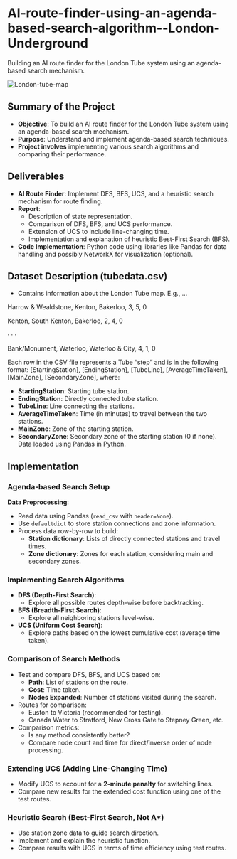 # AI-route-finder-using-an-agenda-based-search-algorithm--London-Underground
Building an AI route finder for the London Tube system using an agenda-based search mechanism.

![London-tube-map](https://github.com/user-attachments/assets/bdfd38d7-e129-4ad7-88b6-23d9ce079c98)

## Summary of the Project
- **Objective**: To build an AI route finder for the London Tube system using an agenda-based search mechanism.
- **Purpose**: Understand and implement agenda-based search techniques.
- **Project involves** implementing various search algorithms and comparing their performance.

## Deliverables
- **AI Route Finder**: Implement DFS, BFS, UCS, and a heuristic search mechanism for route finding.
- **Report**:
    - Description of state representation.
    - Comparison of DFS, BFS, and UCS performance.
    - Extension of UCS to include line-changing time.
    - Implementation and explanation of heuristic Best-First Search (BFS).
- **Code Implementation**: Python code using libraries like Pandas for data handling and possibly NetworkX for visualization (optional).

## Dataset Description (tubedata.csv)
- Contains information about the London Tube map.
E.g., ...

Harrow & Wealdstone, Kenton, Bakerloo, 3, 5, 0 

Kenton, South Kenton, Bakerloo, 2, 4, 0

· · · 

Bank/Monument, Waterloo, Waterloo & City, 4, 1, 0

Each row in the CSV file represents a Tube “step” and is in the following format: 
[StartingStation], [EndingStation], [TubeLine], [AverageTimeTaken], [MainZone], [SecondaryZone], where:
- **StartingStation**: Starting tube station.
- **EndingStation**: Directly connected tube station.
- **TubeLine**: Line connecting the stations.
- **AverageTimeTaken**: Time (in minutes) to travel between the two stations.
- **MainZone**: Zone of the starting station.
- **SecondaryZone**: Secondary zone of the starting station (0 if none).
Data loaded using Pandas in Python.

## Implementation
### Agenda-based Search Setup
**Data Preprocessing**:
- Read data using Pandas (`read_csv` with `header=None`).
- Use `defaultdict` to store station connections and zone information.
- Process data row-by-row to build:
  - **Station dictionary**: Lists of directly connected stations and travel times.
  - **Zone dictionary**: Zones for each station, considering main and secondary zones.

### Implementing Search Algorithms
- **DFS (Depth-First Search)**:
    - Explore all possible routes depth-wise before backtracking.
- **BFS (Breadth-First Search)**:
    - Explore all neighboring stations level-wise.
- **UCS (Uniform Cost Search)**:
    - Explore paths based on the lowest cumulative cost (average time taken).
 
### Comparison of Search Methods
- Test and compare DFS, BFS, and UCS based on:
    - **Path**: List of stations on the route.
    - **Cost**: Time taken.
    - **Nodes Expanded**: Number of stations visited during the search.
- Routes for comparison:
    - Euston to Victoria (recommended for testing).
    - Canada Water to Stratford, New Cross Gate to Stepney Green, etc.
- Comparison metrics:
    - Is any method consistently better?
    - Compare node count and time for direct/inverse order of node processing.

### Extending UCS (Adding Line-Changing Time)
- Modify UCS to account for a **2-minute penalty** for switching lines.
- Compare new results for the extended cost function using one of the test routes.

### Heuristic Search (Best-First Search, Not A*)
- Use station zone data to guide search direction.
- Implement and explain the heuristic function.
- Compare results with UCS in terms of time efficiency using test routes.
